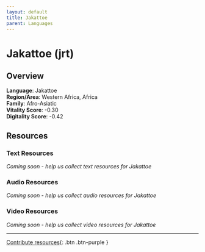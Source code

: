 ```yaml
---
layout: default
title: Jakattoe
parent: Languages
---
```


# Jakattoe (jrt)

## Overview

**Language**: Jakattoe  
**Region/Area**: Western Africa, Africa  
**Family**: Afro-Asiatic  
**Vitality Score**: -0.30  
**Digitality Score**: -0.42  

## Resources

### Text Resources
*Coming soon - help us collect text resources for Jakattoe*

### Audio Resources
*Coming soon - help us collect audio resources for Jakattoe*

### Video Resources
*Coming soon - help us collect video resources for Jakattoe*

---

[Contribute resources](https://fairtrain.github.io/){: .btn .btn-purple }
